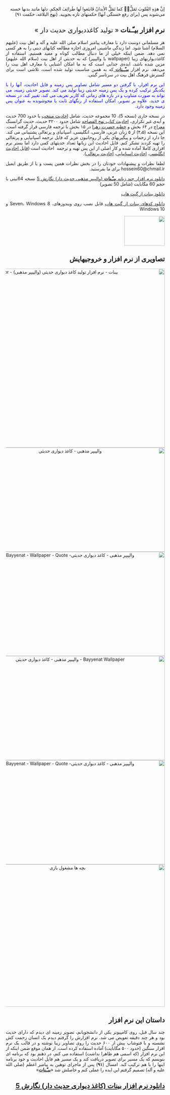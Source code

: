 <div dir="rtl">

إن‎‏َّ هذِِهِ القُلوبَ تَمَلُّ‏‏‎ُّ کما تَمَلُّ الأبدانُ فَابتَغوا لَها طَرائِفَ الحِکمِ.
دلها مانند بدنها خسته می‌شوند پس (برای رفع خستگی آنها) حکمتهای تازه بجویید. (نهج البلاغه، حکمت ۹۱)
<h2>نرم افزار بیـّـنات <span style="font-weight: normal;">« تولید کاغذدیواری حدیث دار »</span></h2>
<p style="text-align: justify;">هر مسلمانی دوست دارد با معارف پیامبر اسلام صلی الله علیه و آله و اهل بیت (علیهم السلام) آشنا شود. اما زندگی ماشینی امروزی اجازه مطالعه کتابهای دینی را به هر کسی نمی دهد. ضمن اینکه خیلی از ما دنبال مطالب کوتاه و مفید هستیم. استفاده از کاغذدیواریهای زیبا (wallpaper یا والپیپر) که به حدیثی از اهل بیت (سلام الله علیهم) مزین شده باشد، ایده‌ی جذابی است که به ما امکان آشنایی با معارف اهل بیت را می‌دهد. نرم افزار&nbsp;<a href="http://andishehonline.ir/bayyenat-islamic-quotes"><strong>بیـّــنات</strong> </a>که به همین مناسبت تولید شده است، تلاشی است برای گسترش فرهنگ اهل بیت در سرتاسر گیتی.</p>
<p style="text-align: justify;"><span style="color: #0000ff;">این نرم افزار، با گرفتن دو مسیر شامل تصاویر پس زمینه و فایل احادیث، آنها را با یکدیگر ترکیب کرده و یک پس زمینه حدیثی زیبا تولید می کند. تصویر حدیثی زمینه، می تواند به صورت متناوب و در بازه های زمانی که کاربر تعریف می کند، تغییر کند. در نسخه ی جدید، علاوه بر تصویر، امکان استفاده از رنگهای ثابت یا محوشونده به عنوان پس زمینه وجود دارد.
</span></p>
<p style="text-align: justify;">در نسخه جاری (نسخه 5)، 10 مجموعه حدیث، شامل <a href="http://bayanbox.ir/info/4662141981268763518/Ahadith-Fa">احادیث منتخب</a> با حدود 700 حدیث و آیه‌ی غیر تکراری، <a href="http://bayanbox.ir/info/3182687500957809475/Ahadith-Nahj-ol-Fasaha">احادیث کتاب نهج الفصاحه</a> شامل حدود ۳۲۰۰ حدیث، حدیث گرانسنگ <a href="http://bayanbox.ir/info/2306205747637239117/Ahadith-Meraj">معراج</a> در ۶۴ بخش و <a href="http://bayanbox.ir/info/2414594793971456217/Fatemeh">خطبه حضرت زهرا</a> در ۱۵ بخش با ترجمه فارسی قرار گرفته است. این نسخه (۴٫۵) از ۵ زبان عربی، فارسی، انگلیسی، اسپانیای و پرتغالی پشتیبانی می کند. جا دارد از زحمات و پیگیریهای یکی از روحانیون عزیز که فایل ترجمه اسپانیایی و پرتغالی را تهیه کردند تشکر کنم. فایل احادیث این زبانها تعداد حدیثهای کمی دارد اما بستر نرم افزاری کاملا آماده شده و کار اصلی از این پس تهیه و ترجمه&nbsp; احادیث است (<a href="http://bayanbox.ir/info/336885176237071607/Ahadith-En">فایل احادیث انگلیسی</a>، <a href="http://bayanbox.ir/info/6066314459980756445/Ahadith-Es">احادیث اسپانیایی</a>، <a href="http://bayanbox.ir/info/8136834389573955423/Ahadith-Po">احادیث پرتغالی</a>).</p>
<p style="text-align: justify;">لطفا نظرات و پیشنهادات خودتان را در بخش نظرات همین پست و یا از طریق ایمیل hossein60@chmail.ir برای ما بفرستید.</p>

<p style="text-align: justify;"><a href="http://bayanbox.ir/info/7639500314611559371/Bayyenat5-x64">دانلود نرم افزار چند زبانه <strong>بیـّـنات</strong> (والپیپر مذهبی حدیث دار) نگارش 5</a> نسخه 64بیتی با حجم 60 مگابایت (شامل 50 تصویر)</p>
<p style="text-align: justify;"><a href="https://github.com/drkhosravi/Bayyenat/releases/tag/5.0">دانلود بینات از گیت هاب</a></p>
<p style="text-align: justify;"><a href="https://github.com/drkhosravi/Bayyenat/archive/5.0.zip">دانلود کدهای بینات از گیت هاب</a>
قابل نصب روی ویندوزهای، Seven، Windows 8 و Windows 10</p>



<a title="بیـّـنات – کاغذ دیواری حدیثی" href="http://andishehonline.ir/bayyenat-islamic-quotes"><img class="alignnone" src="http://andishehonline.ir/img/Bayyenat.jpg" width="128" height="94" border="0″ width="></a>
<h2 style="text-align: justify;">تصاویری از نرم افزار و خروجیهایش</h2>
<p style="text-align: center;"><a href="http://andishehonline.ir/wp-content/uploads/Bayyenat-Islamic-Wallpaper.png"><img class="aligncenter wp-image-3269 size-full" src="http://andishehonline.ir/wp-content/uploads/Bayyenat-Islamic-Wallpaper.png" alt="بینات - نرم افزار تولید کاغذ دیواری حدیثی (والپیپر مذهبی) - Bayyenat islamic quote generator" width="848" height="565"></a><a href="http://andishehonline.ir/wp-content/uploads/Bayyenat-Islamic-Wallpaper-2.png"><img class="aligncenter wp-image-3279 size-large" src="http://andishehonline.ir/wp-content/uploads/Bayyenat-Islamic-Wallpaper-2-1024x576.png" alt="والپیپر مذهبی - کاغذ دیواری حدیثی" width="584" height="329"></a><a href="http://andishehonline.ir/wp-content/uploads/Bayyenat-Islamic-Wallpaper-3.jpg"><img class="aligncenter size-large wp-image-3280" src="http://andishehonline.ir/wp-content/uploads/Bayyenat-Islamic-Wallpaper-3-1024x576.jpg" alt="والپیپر مذهبی - کاغذ دیواری حدیثی- Bayyenat - Wallpaper - Quote" width="584" height="329"></a><a href="http://andishehonline.ir/wp-content/uploads/Life-and-Death.jpg"><img class="aligncenter size-large wp-image-2905" src="http://andishehonline.ir/wp-content/uploads/Life-and-Death-1024x576.jpg" alt=" Bayyenat Wallpaper - والپیپر مذهبی - کاغذ دیواری حدیثی" width="584" height="329"></a><a href="http://andishehonline.ir/wp-content/uploads/Bayyenat-Islamic-Wallpaper-4.jpg"><img class="aligncenter size-large wp-image-3281" src="http://andishehonline.ir/wp-content/uploads/Bayyenat-Islamic-Wallpaper-4-1024x576.jpg" alt="والپیپر مذهبی - کاغذ دیواری حدیثی- Bayyenat - Wallpaper - Quote" width="584" height="329"></a><a href="http://andishehonline.ir/wp-content/uploads/Kids.jpg"><img class="size-full wp-image-2193" src="http://andishehonline.ir/wp-content/uploads/Kids.jpg" alt="بچه ها مشغول بازی" width="600" height="450"></a></p>

<h2>داستان این نرم افزار</h2>
<p style="text-align: justify;">چند سال قبل، روی کامپیوتر یکی از دانشجویانم، تصویر زمینه ای دیدم که دارای حدیث بود و هر چند دقیقه تعویض می شد. نرم افزارش را گرفتم دیدم یک انسان زحمت کش نشسته و با فتوشاپ بیش از ۶۰۰ حدیث را روی تصاویر زیبا نوشته و در قالب یک نرم افزار سنگین (حدود ۵۰۰ مگابایت) آماده استفاده کرده است. از همان موقع ضمن اینکه از این نرم افزار (که اسمی هم ظاهرا نداشت) استفاده می کنم، در ذهنم بود که برنامه ای بنویسم که یک مسیر برای تصویر دریافت کند و یک مسیر هم فایل احادیث و خود برنامه اینها را با هم ترکیب کند. امسال (<strong>۹۱</strong>) پس از ماجرای توهین به پیامبر اعظم (صلی الله علیه و آله) تصمیم گرفتم این ایده را عملی کنم و حاصلش شد «<a href="http://andishehonline.ir/bayyenat-islamic-quotes/"><strong>بیـّـنات</strong></a>»</p>

<h2 style="text-align: justify;"><a href="http://bayanbox.ir/info/7639500314611559371/Bayyenat5-x64">دانلود نرم افزار بینات (کاغذ دیواری حدیث دار) نگارش 5</a></h2>
